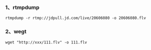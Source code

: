 ### 1、rtmpdump
```
rtmpdump -r rtmp://jdpull.jd.com/live/20606080 -o 20606080.flv
```
### 2、wegt
```
wget "http://xxx/111.flv" -o 111.flv
```
<!--stackedit_data:
eyJoaXN0b3J5IjpbMjg2NzkxNDEwLC0xNjM0MDY3MzkyLDczMD
k5ODExNl19
-->